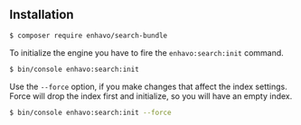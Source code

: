 ## Installation


```bash
$ composer require enhavo/search-bundle
```

To initialize the engine you have to fire the `enhavo:search:init` command.

```bash
$ bin/console enhavo:search:init
```

Use the `--force` option, if you make changes
that affect the index settings. Force will drop the index first and initialize, so you will have an empty index.

```bash
$ bin/console enhavo:search:init --force
```